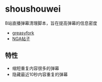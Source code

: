 # shoushouwei
B站直播弹幕清理脚本，旨在提高弹幕的信息密度

* [greasyfork](https://greasyfork.org/zh-CN/scripts/429381-%E6%94%B6%E6%94%B6%E5%91%B3)
* [NGA帖子](https://bbs.nga.cn/read.php?tid=27609353)

## 特性
* 缩短重复内容很多的弹幕
* 隐藏最近10秒内容重复的弹幕

